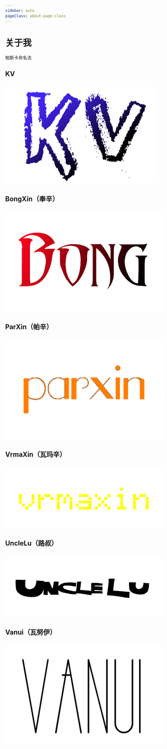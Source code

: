 ```yaml
---
sidebar: auto
pageClass: about-page-class
---
```


# 关于我

帕斯卡命名法

## KV

<img src="./images/kv.png" style="margin-top:10px;">

## BongXin（奉辛）

<img src="./images/bong.png" style="margin-top:10px;">

## ParXin（帕辛）

<img src="./images/par.png" style="margin-top:10px;">

## VrmaXin（瓦玛辛）

<img src="./images/vrma.png" style="margin-top:10px;">

## UncleLu（路叔）

<img src="./images/uncle_lu.png" style="margin-top:10px;">

## Vanui（瓦努伊）

<img src="./images/vanui.png" style="margin-top:10px;">
